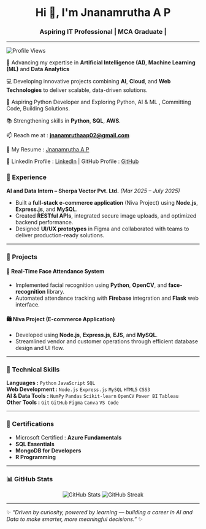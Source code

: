 <h1 align="center">Hi 👋, I'm Jnanamrutha A P</h1>
<h3 align="center">Aspiring IT Professional  | MCA Graduate | </h3>

---

![Profile Views](https://komarev.com/ghpvc/?username=JnanamruthaAP&color=blue&style=flat-square)


🌱 Advancing my expertise in **Artificial Intelligence (AI)**, **Machine Learning (ML)** and **Data Analytics**  

💻 Developing innovative projects combining **AI**, **Cloud**, and **Web Technologies** to deliver scalable, data-driven solutions.  

🎯 Aspiring Python Developer and Exploring Python, AI & ML , Committing Code, Building Solutions.  

📚 Strengthening skills in **Python**, **SQL**, **AWS**.

📫 Reach me at    : **jnanamruthaap02@gmail.com**  

📄 My Resume  : [Jnanamrutha A P](https://drive.google.com/file/d/1sFItU26U-sUBnpLK-AanbSl-YIVI1VxQ/view?usp=drive_link)  

🔗   LinkedIn Profile : [LinkedIn](https://linkedin.com/in/jnanamrutha)      |      GitHub Profile :  [GitHub](https://github.com/JnanamruthaAP)





### 💼 Experience

**AI and Data Intern – Sherpa Vector Pvt. Ltd.** *(Mar 2025 – July 2025)*  
- Built a **full-stack e-commerce application** (Niva Project) using **Node.js**, **Express.js**, and **MySQL**.  
- Created **RESTful APIs**, integrated secure image uploads, and optimized backend performance.  
- Designed **UI/UX prototypes** in Figma and collaborated with teams to deliver production-ready solutions.  

---

### 🚀 Projects

#### 🧠 Real-Time Face Attendance System  
- Implemented facial recognition using **Python**, **OpenCV**, and **face-recognition** library.  
- Automated attendance tracking with **Firebase** integration and **Flask** web interface.

#### 🛍️ Niva Project (E-commerce Application)  
- Developed using **Node.js**, **Express.js**, **EJS**, and **MySQL**.  
- Streamlined vendor and customer operations through efficient database design and UI flow.

---

### 🧠 Technical Skills

**Languages           :** `Python` `JavaScript` `SQL`  
**Web Development     :** `Node.js` `Express.js` `MySQL` `HTML5` `CSS3`  
**AI & Data Tools     :** `NumPy` `Pandas` `Scikit-learn` `OpenCV` `Power BI` `Tableau`  
**Other Tools         :** `Git` `GitHub` `Figma` `Canva` `VS Code`  

---

### 🏅 Certifications

- Microsoft Certified    : **Azure Fundamentals**  
- **SQL Essentials**  
- **MongoDB for Developers**  
- **R Programming**

---

### 📊 GitHub Stats

<p align="center">
  <img src="https://github-readme-stats.vercel.app/api?username=JnanamruthaAP&show_icons=true&theme=tokyonight" alt="GitHub Stats" />
  <img src="https://github-readme-streak-stats.herokuapp.com/?user=JnanamruthaAP&theme=tokyonight" alt="GitHub Streak" />
</p>

---

✨ *“Driven by curiosity, powered by learning — building a career in AI and Data to make smarter, more meaningful decisions.”* ✨
